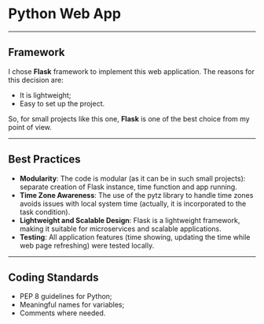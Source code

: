 # Python Web App

-----

## Framework
I chose **Flask** framework to implement this web application.
The reasons for this decision are:

- It is lightweight;
- Easy to set up the project.

So, for small projects like this one, **Flask** is one of the best choice from my point of view.

-----

## Best Practices
- **Modularity**: The code is modular (as it can be in such small projects): separate creation of Flask instance, time function and app running.
- **Time Zone Awareness**: The use of the pytz library to handle time zones avoids issues with local system time (actually, it is incorporated to the task condition).
- **Lightweight and Scalable Design**: Flask is a lightweight framework, making it suitable for microservices and scalable applications.
- **Testing**: All application features (time showing, updating the time while web page refreshing) were tested locally.

-----

## Coding Standards
- PEP 8 guidelines for Python;
- Meaningful names for variables;
- Comments where needed.